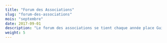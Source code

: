 ```yaml
---
title: "Forum des Associations"
slug: "forum-des-associations"
mois: "septembre"
date: 2017-09-01
description: "Le forum des associations se tient chaque année place Guichard. C'est un moment de rassemblement de toutes les associations du troisième arrondissement proposant différentes activités physiques et culturelles à tous les habitants du troisième arrondissement."
weight: 5
---
```

